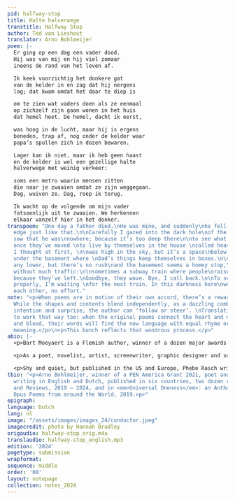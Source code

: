 ```yaml
---
pid: halfway-stop
title: Halte halverwege
transtitle: Halfway Stop
author: Ted van Lieshout
translator: Arno Bohlmeijer
poem: |-
  Er ging op een dag een vader dood.
  Hij was van mij en hij viel zomaar
  ineens de rand van het leven af.

  Ik keek voorzichtig het donkere gat
  van de kelder in en zag dat hij nergens
  lag; dat kwam omdat het daar te diep is

  om te zien wat vaders doen als ze eenmaal
  op zichzelf zijn gaan wonen in het huis
  dat hemel heet. De hemel, dacht ik eerst,

  was hoog in de lucht, maar hij is ergens
  beneden, trap af, nog onder de kelder waar
  papa’s spullen zich in dozen bewaren.

  Lager kan ik niet, maar ik heb geen haast
  en de kelder is wel een gezellige halte
  halverwege met weinig verkeer:

  soms een metro waarin mensen zitten
  die naar je zwaaien omdat ze zijn weggegaan.
  Dag, wuiven ze. Dag, roep ik terug.

  Ik wacht op de volgende om mijn vader
  fatsoenlijk uit te zwaaien. We herkennen
  elkaar vanzelf hier in het donker.
transpoem: "One day a father died.\nHe was mine, and suddenly\nhe fell off life’s
  edge just like that.\n\nCarefully I gazed into the dark hole\nof the basement and
  saw that he was\nnowhere; because it’s too deep there\n\nto see what fathers do
  once they’ve moved \nto live by themselves in the house \ncalled heaven. Heaven,
  I thought at first, \n\nwas high in the sky, but it’s a space\nbelow the stairs,
  under the basement where \nDad’s things keep themselves in boxes.\n\nI can’t go
  any lower, but there’s no rush\nand the basement seems a homey stop,\nhalfways,
  without much traffic:\n\nsometimes a subway train where people\nraise a waving hand,
  because they’ve left.\nGoodbye, they wave. Bye, I call back.\n\nTo send my dad off
  properly, I’m waiting \nfor the next train. In this darkness here\nwe’ll recognize
  each other, no effort."
note: "<p>When poems are in motion of their own accord, there’s a rewarding interplay.
  While the shapes and contents blend independently, as a dazzling combination of
  intention and surprise, the author can ‘follow or steer’. \nTranslations are happy
  to work that way too: when the original poems connect the heart and mind, or flesh
  and blood, their words will find the new language with equal rhyme or rhythm and
  meaning.</p>\n<p>This bunch reflects that wondrous process.</p>"
abio: |-
  <p>Bart Moeyaert is a Flemish author, winner of a dozen major awards in various countries, former Antwerp’s poet laureate, and a widely acclaimed poet and novelist. He also writes song lyrics, plays, and screenplays for movies and television.</p>

  <p>As a poet, novelist, artist, screenwriter, graphic designer and song-text writer, Ted van Lieshout is an international phenomenon. So far he’s published ninety books and won twenty major prizes. There is no end to the variety of his themes and styles, from utterly playful to dead serious – or all at the same time: as funny as profound.</p>

  <p>Shy and quiet, but published in the US and Europe, Phebe Rasch writes novels and poetry, all in her very own way, pace, and level, for utter authenticity. Her third book is acclaimed in both Ukraine and Russia, the fourth appeared in 2022. Behind so-called simplicity, all kinds of depth can be found: literary, psychological, practical.</p>
tbio: "<p>Arno Bohlmeijer, winner of a PEN America Grant 2021, poet and novelist,
  writing in English and Dutch, published in six countries, two dozen renowned Journals
  and Reviews, 2019 – 2024, and in <em>Universal Oneness</em>: an Anthology of Magnum
  Opus Poems from around the World, 2019.>p>"
epigraph:
language: Dutch
lang: nl
image: "/assets/images/images_24/conductor.jpeg"
imagecredit: photo by Hannah Bradley
origaudio: halfway-stop_orig.m4a
translaudio: halfway-stop_english.mp3
edition: '2024'
pagetype: submission
wrapformat:
sequence: middle
order: '08'
layout: notepage
collection: notes_2024
---
```

